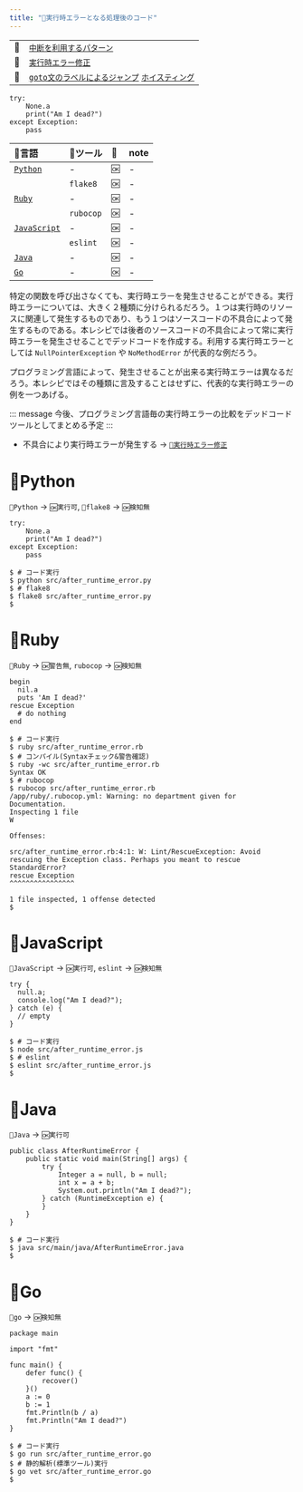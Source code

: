 ```yaml
---
title: "🧪実行時エラーとなる処理後のコード"
---
```


|||
|:--|:--|
|🔖|[`中断を利用するパターン`](./p_after)|
|👼|[`実行時エラー修正`](./a_runtime_error_fix)|
|🧟|[`goto文のラベルによるジャンプ`](./z_goto) [`ホイスティング`](./z_hoisting)|


``` python:🚩 after_runtime_error.py:./projects/python/src/after_runtime_error.py
try:
    None.a
    print("Am I dead?")
except Exception:
    pass

```

|🔧言語|🔩ツール|🚩|note|
|:--|:--|:--|:--|
|[`Python`](#🔧python)|-|`🆗`|-|
||`flake8`|`🆗`|-|
|[`Ruby`](#🔧ruby)|-|`🆗`|-|
||`rubocop`|`🆗`|-|
|[`JavaScript`](#🔧javascript)|-|`🆗`|-|
||`eslint`|`🆗`|-|
|[`Java`](#🔧java)|-|`🆗`|-|
|[`Go`](#🔧go)|-|`🆗`|-|

特定の関数を呼び出さなくても、実行時エラーを発生させることができる。実行時エラーについては、大きく２種類に分けられるだろう。１つは実行時のリソースに関連して発生するものであり、もう１つはソースコードの不具合によって発生するものである。本レシピでは後者のソースコードの不具合によって常に実行時エラーを発生させることでデッドコードを作成する。利用する実行時エラーとしては `NullPointerException` や `NoMethodError` が代表的な例だろう。

プログラミング言語によって、発生させることが出来る実行時エラーは異なるだろう。本レシピではその種類に言及することはせずに、代表的な実行時エラーの例を一つあげる。

::: message
今後、プログラミング言語毎の実行時エラーの比較をデッドコードツールとしてまとめる予定
:::

 - 不具合により実行時エラーが発生する -> [`👼実行時エラー修正`](./a_runtime_error_fix)


# 🔧Python

`🔧Python` -> `🆗実行可`, `🔩flake8` -> `🆗検知無`


``` python:🚩 after_runtime_error.py:./projects/python/src/after_runtime_error.py
try:
    None.a
    print("Am I dead?")
except Exception:
    pass

```

``` console
$ # コード実行
$ python src/after_runtime_error.py 
$ # flake8
$ flake8 src/after_runtime_error.py 
$ 
```

# 🔧Ruby

`🔧Ruby` -> `🆗警告無`, `rubocop` -> `🆗検知無`

``` ruby:🚩 after_runtime_error.rb:./projects/ruby/src/after_runtime_error.rb
begin
  nil.a
  puts 'Am I dead?'
rescue Exception
  # do nothing
end

```

``` console
$ # コード実行
$ ruby src/after_runtime_error.rb 
$ # コンパイル(Syntaxチェック&警告確認)
$ ruby -wc src/after_runtime_error.rb 
Syntax OK
$ # rubocop
$ rubocop src/after_runtime_error.rb 
/app/ruby/.rubocop.yml: Warning: no department given for Documentation.
Inspecting 1 file
W

Offenses:

src/after_runtime_error.rb:4:1: W: Lint/RescueException: Avoid rescuing the Exception class. Perhaps you meant to rescue StandardError?
rescue Exception
^^^^^^^^^^^^^^^^

1 file inspected, 1 offense detected
$ 
```

# 🔧JavaScript

`🔧JavaScript` -> `🆗実行可`, `eslint` -> `🆗検知無`

``` js:🚩 after_runtime_error.js:./projects/javascript/src/after_runtime_error.js
try {
  null.a;
  console.log("Am I dead?");
} catch (e) {
  // empty
}

```

``` console
$ # コード実行
$ node src/after_runtime_error.js 
$ # eslint
$ eslint src/after_runtime_error.js 
$ 
```

# 🔧Java

`🔧Java` -> `🆗実行可`

``` java:🚩 AfterRuntimeError.java:./projects/java/src/main/java/AfterRuntimeError.java
public class AfterRuntimeError {
    public static void main(String[] args) {
        try {
            Integer a = null, b = null;
            int x = a + b;
            System.out.println("Am I dead?");
        } catch (RuntimeException e) {
        }
    }
}
```

``` console
$ # コード実行
$ java src/main/java/AfterRuntimeError.java 
$ 
```

# 🔧Go

`🔧go` -> `🆗検知無`

``` go:🚩 after_runtime_error.go:./projects/golang/src/after_runtime_error.go
package main

import "fmt"

func main() {
	defer func() {
		recover()
	}()
	a := 0
	b := 1
	fmt.Println(b / a)
	fmt.Println("Am I dead?")
}

```

``` console
$ # コード実行
$ go run src/after_runtime_error.go 
$ # 静的解析(標準ツール)実行
$ go vet src/after_runtime_error.go 
$ 
```
